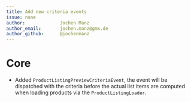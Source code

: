 ```yaml
---
title: Add new criteria events
issue: none
author:             Jochen Manz
author_email:       jochen.manz@gmx.de
author_github:      @jochenmanz
---
```

# Core
* Added `ProductListingPreviewCriteriaEvent`, the event will be dispatched with the criteria before the actual list items are computed when loading products via the `ProductListingLoader`.
